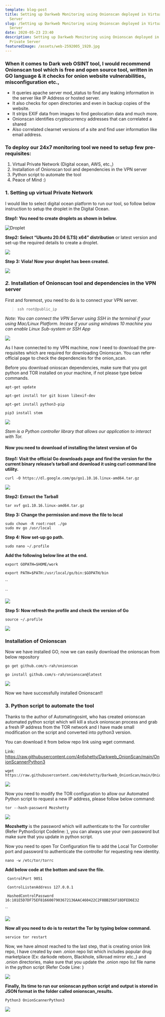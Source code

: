 ```yaml
---
template: blog-post
title: Setting up Darkweb Monitoring using Onionscan deployed in Virtual Private
  Server
slug: /Setting up Darkweb Monitoring using Onionscan deployed in Virtual Private
  Server
date: 2020-05-23 23:40
description: Setting up Darkweb Monitoring using Onionscan deployed in Virtual
  Private Server
featuredImage: /assets/web-2592005_1920.jpg
---
```

### When it comes to Dark web OSINT tool, I would recommend Onionscan tool which is free and open source tool, written in GO language & it checks for onion website vulnerabilities, misconfiguration etc.,

* It queries apache server mod_status to find any leaking information in the server like IP Address or hosted server.
* It also checks for open directories and even in backup copies of the website.
* It strips EXIF data from images to find geolocation data and much more.
* Onionscan identifies cryptocurrency addresses that can correlated a shared
* Also correlated clearnet versions of a site and find user information like email address.

### To deploy our 24x7 monitoring tool we need to setup few pre-requisites:

1. Virtual Private Network (Digital ocean, AWS, etc.,)
2. Installation of Onionscan tool and dependencies in the VPN server
3. Python script to automate the tool
4. Peace of Mind :)

### 1. Setting up virtual Private Network

I would like to select digital ocean platform to run our tool, so follow below instruction to setup the droplet in the Digital Ocean.

**Step1: You need to create droplets as shown in below.**

![](/assets/screenshot_12.png "Droplet")

**Step2: Select “Ubuntu 20.04 (LTS) x64” distribution** or latest version and set-up the required details to create a droplet.

![](/assets/screenshot_13.png)

**Step 3: Viola! Now your droplet has been created.**

![](/assets/screenshot_15.png)

### *2.* Installation of Onionscan tool and dependencies in the VPN server

First and foremost, you need to do is to connect your VPN server.

> ```shell
> ssh root@public_ip
> ```

*Note: You can connect the VPN Server using SSH in the terminal if your using Mac/Linux Platform. Incase if your using windows 10 machine you can enable Linux Sub-system or SSH App*

![](/assets/screenshot_16.png)

As I have connected to my VPN machine, now I need to download the pre-requisites which are required for downloading Onionscan. You can refer official page to check the dependencies for the onion_scan.

Before you download onioscan dependencies, make sure that you got python and TOR installed on your machine, if not please type below commands.

```shell
apt-get update

apt-get install tor git bison libexif-dev

apt-get install python3-pip

pip3 install stem
```

![](/assets/screenshot_19.png)

*Stem is a Python controller library that allows our application to interact with Tor.*

#### Now you need to download of installing the latest version of Go

**Step1: Visit the official Go downloads page and find the version for the current binary release’s tarball and download it using curl command line utility.**

```shell
curl -O https://dl.google.com/go/go1.10.16.linux-amd64.tar.gz
```

![](/assets/screenshot_23.png)

**Step2: Extract the Tarball**

```shell
tar xvf go1.10.16.linux-amd64.tar.gz
```

**Step 3: Change the permission and move the file to local**

```shell
sudo chown -R root:root ./go
sudo mv go /usr/local
```

**Step 4:  Now set-up go path.**

```shell
sudo nano ~/.profile
```

**Add the following below line at the end.**

`export GOPATH=$HOME/work`

`export PATH=$PATH:/usr/local/go/bin:$GOPATH/bin`

``

``

![](/assets/screenshot_24.png)

**Step 5: Now refresh the profile and check the version of Go**

```
source ~/.profile
```

![](/assets/screenshot_25.png)

### Installation of Onionscan

Now we have installed GO, now we can easily download the onionscan from below repository

```
go get github.com/s-rah/onionscan

go install github.com/s-rah/onionscan@latest
```

![](/assets/screenshot_27.png)

Now we have successfully installed Onionscan!!

### 3. Python script to automate the tool

Thanks to the author of Automatingosint, who has created onionscan automated python script which will kill a stuck onionscan process and grab a fresh IP address from the TOR network and  I have made small modification on the script and converted into python3 version.

You can download it from below repo link using wget command.

Link: <https://raw.githubusercontent.com/4n6shetty/Darkweb_OnionScan/main/OnionScannerPython3>

```
wget https://raw.githubusercontent.com/4n6shetty/Darkweb_OnionScan/main/OnionScannerPython3
```

![](/assets/screenshot_30.png)

Now you need to modify the TOR configuration to allow our Automated Python script to request a new IP address, please follow below command:

```
tor --hash-password Mozshetty
```

![](/assets/screenshot_28.png)

**Mozshetty** is the password which will authenticate to the Tor controller (Refer PythonScript Codeline: ), you can always use your own password but make sure that you update in python script.

Now you need to open Tor Configuration file to add the Local Tor Controller port and password to authenticate the controller for requesting new identity.

```
nano -w /etc/tor/torrc
```

**Add below code at the bottom and save the file.**

`
ControlPort 9051`

`
ControlListenAddress 127.0.0.1`

`
HashedControlPassword 16:101E5D7DF75EF8166007903672136AAC460422C2F8BB256F18DFED6E32`

``

![](/assets/screenshot_29.png)

**Now all you need to do is to restart the Tor by typing below command.**

```shell
service tor restart
```

Now, we have almost reached to the last step, that is creating onion link repo, I have created by own .onion repo list which includes popular drug marketplace (Ex: darkode reborn, Blackhole, silkroad mirror etc.,) and .onion directories, make sure that you update the .onion repo list file name in the python script (Refer Code Line: )

![](/assets/screenshot_35.png)





**Finally, Its time to run our onionscan python script and output is stored in JSON format in the folder called onionscan_results.**

```shell
Python3 OnionScannerPython3
```

![](/assets/screenshot_34.png)